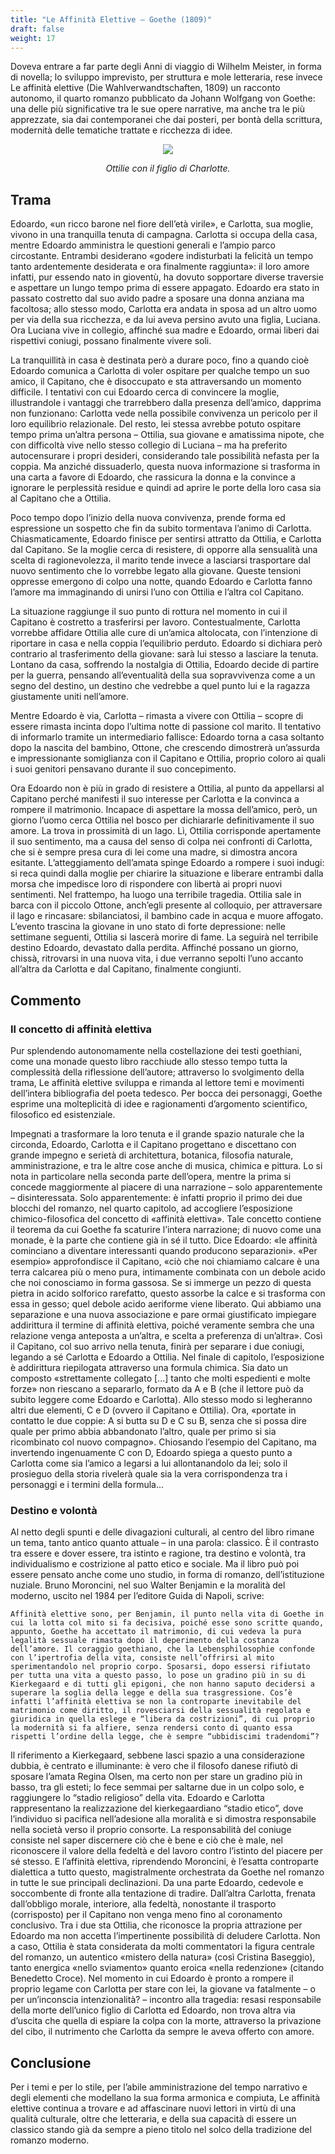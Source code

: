 ```yaml
---
title: "Le Affinità Elettive – Goethe (1809)"
draft: false
weight: 17
---
```



Doveva entrare a far parte degli Anni di viaggio di Wilhelm Meister, in forma di novella; lo sviluppo imprevisto, per struttura e mole letteraria, rese invece Le affinità elettive (Die Wahlverwandtschaften, 1809) un racconto autonomo, il quarto romanzo pubblicato da Johann Wolfgang von Goethe: una delle più significative tra le sue opere narrative, ma anche tra le più apprezzate, sia dai contemporanei che dai posteri, per bontà della scrittura, modernità delle tematiche trattate e ricchezza di idee.


<div align="center"><img src="https://upload.wikimedia.org/wikipedia/de/thumb/3/31/Goethe_Ottilie_Kaulbach.jpg/411px-Goethe_Ottilie_Kaulbach.jpg">

<i>Ottilie con il figlio di Charlotte.</i></div>


## Trama

 

Edoardo, «un ricco barone nel fiore dell’età virile», e Carlotta, sua moglie, vivono in una tranquilla tenuta di campagna. Carlotta si occupa della casa, mentre Edoardo amministra le questioni generali e l’ampio parco circostante. Entrambi desiderano «godere indisturbati la felicità un tempo tanto ardentemente desiderata e ora finalmente raggiunta»: il loro amore infatti, pur essendo nato in gioventù, ha dovuto sopportare diverse traversie e aspettare un lungo tempo prima di essere appagato. Edoardo era stato in passato costretto dal suo avido padre a sposare una donna anziana ma facoltosa; allo stesso modo, Carlotta era andata in sposa ad un altro uomo per via della sua ricchezza, e da lui aveva persino avuto una figlia, Luciana. Ora Luciana vive in collegio, affinché sua madre e Edoardo, ormai liberi dai rispettivi coniugi, possano finalmente vivere soli.

La tranquillità in casa è destinata però a durare poco, fino a quando cioè Edoardo comunica a Carlotta di voler ospitare per qualche tempo un suo amico, il Capitano, che è disoccupato e sta attraversando un momento difficile. I tentativi con cui Edoardo cerca di convincere la moglie, illustrandole i vantaggi che trarrebbero dalla presenza dell’amico, dapprima non funzionano: Carlotta vede nella possibile convivenza un pericolo per il loro equilibrio relazionale. Del resto, lei stessa avrebbe potuto ospitare tempo prima un’altra persona – Ottilia, sua giovane e amatissima nipote, che con difficoltà vive nello stesso collegio di Luciana – ma ha preferito autocensurare i propri desideri, considerando tale possibilità nefasta per la coppia. Ma anziché dissuaderlo, questa nuova informazione si trasforma in una carta a favore di Edoardo, che rassicura la donna e la convince a ignorare le perplessità residue e quindi ad aprire le porte della loro casa sia al Capitano che a Ottilia.

Poco tempo dopo l’inizio della nuova convivenza, prende forma ed espressione un sospetto che fin da subito tormentava l’animo di Carlotta. Chiasmaticamente, Edoardo finisce per sentirsi attratto da Ottilia, e Carlotta dal Capitano. Se la moglie cerca di resistere, di opporre alla sensualità una scelta di ragionevolezza, il marito tende invece a lasciarsi trasportare dal nuovo sentimento che lo vorrebbe legato alla giovane. Queste tensioni oppresse emergono di colpo una notte, quando Edoardo e Carlotta fanno l’amore ma immaginando di unirsi l’uno con Ottilia e l’altra col Capitano.

La situazione raggiunge il suo punto di rottura nel momento in cui il Capitano è costretto a trasferirsi per lavoro. Contestualmente, Carlotta vorrebbe affidare Ottilia alle cure di un’amica altolocata, con l’intenzione di riportare in casa e nella coppia l’equilibrio perduto. Edoardo si dichiara però contrario al trasferimento della giovane: sarà lui stesso a lasciare la tenuta. Lontano da casa, soffrendo la nostalgia di Ottilia, Edoardo decide di partire per la guerra, pensando all’eventualità della sua sopravvivenza come a un segno del destino, un destino che vedrebbe a quel punto lui e la ragazza giustamente uniti nell’amore.

Mentre Edoardo è via, Carlotta – rimasta a vivere con Ottilia – scopre di essere rimasta incinta dopo l’ultima notte di passione col marito. Il tentativo di informarlo tramite un intermediario fallisce: Edoardo torna a casa soltanto dopo la nascita del bambino, Ottone, che crescendo dimostrerà un’assurda e impressionante somiglianza con il Capitano e Ottilia, proprio coloro ai quali i suoi genitori pensavano durante il suo concepimento.

Ora Edoardo non è più in grado di resistere a Ottilia, al punto da appellarsi al Capitano perché manifesti il suo interesse per Carlotta e la convinca a rompere il matrimonio. Incapace di aspettare la mossa dell’amico, però, un giorno l’uomo cerca Ottilia nel bosco per dichiararle definitivamente il suo amore. La trova in prossimità di un lago. Lì, Ottilia corrisponde apertamente il suo sentimento, ma a causa del senso di colpa nei confronti di Carlotta, che si è sempre presa cura di lei come una madre, si dimostra ancora esitante. L’atteggiamento dell’amata spinge Edoardo a rompere i suoi indugi: si reca quindi dalla moglie per chiarire la situazione e liberare entrambi dalla morsa che impedisce loro di rispondere con libertà ai propri nuovi sentimenti. Nel frattempo, ha luogo una terribile tragedia. Ottilia sale in barca con il piccolo Ottone, anch’egli presente al colloquio, per attraversare il lago e rincasare: sbilanciatosi, il bambino cade in acqua e muore affogato. L’evento trascina la giovane in uno stato di forte depressione: nelle settimane seguenti, Ottilia si lascerà morire di fame. La seguirà nel terribile destino Edoardo, devastato dalla perdita. Affinché possano un giorno, chissà, ritrovarsi in una nuova vita, i due verranno sepolti l’uno accanto all’altra da Carlotta e dal Capitano, finalmente congiunti.

 

## Commento

 

### Il concetto di affinità elettiva

 

Pur splendendo autonomamente nella costellazione dei testi goethiani, come una monade questo libro racchiude allo stesso tempo tutta la complessità della riflessione dell’autore; attraverso lo svolgimento della trama, Le affinità elettive sviluppa e rimanda al lettore temi e movimenti dell’intera bibliografia del poeta tedesco. Per bocca dei personaggi, Goethe esprime una molteplicità di idee e ragionamenti d’argomento scientifico, filosofico ed esistenziale.

Impegnati a trasformare la loro tenuta e il grande spazio naturale che la circonda, Edoardo, Carlotta e il Capitano progettano e discettano con grande impegno e serietà di architettura, botanica, filosofia naturale, amministrazione, e tra le altre cose anche di musica, chimica e pittura. Lo si nota in particolare nella seconda parte dell’opera, mentre la prima si concede maggiormente al piacere di una narrazione – solo apparentemente – disinteressata. Solo apparentemente: è infatti proprio il primo dei due blocchi del romanzo, nel quarto capitolo, ad accogliere l’esposizione chimico-filosofica del concetto di «affinità elettiva». Tale concetto contiene il teorema da cui Goethe fa scaturire l’intera narrazione; di nuovo come una monade, è la parte che contiene già in sé il tutto. Dice Edoardo: «le affinità cominciano a diventare interessanti quando producono separazioni». «Per esempio» approfondisce il Capitano, «ciò che noi chiamiamo calcare è una terra calcarea più o meno pura, intimamente combinata con un debole acido che noi conosciamo in forma gassosa. Se si immerge un pezzo di questa pietra in acido solforico rarefatto, questo assorbe la calce e si trasforma con essa in gesso; quel debole acido aeriforme viene liberato. Qui abbiamo una separazione e una nuova associazione e pare ormai giustificato impiegare addirittura il termine di affinità elettiva, poiché veramente sembra che una relazione venga anteposta a un’altra, e scelta a preferenza di un’altra». Così il Capitano, col suo arrivo nella tenuta, finirà per separare i due coniugi, legando a sé Carlotta e Edoardo a Ottilia. Nel finale di capitolo, l’esposizione è addirittura riepilogata attraverso una formula chimica. Sia dato un composto «strettamente collegato [...] tanto che molti espedienti e molte forze» non riescano a separarlo, formato da A e B (che il lettore può da subito leggere come Edoardo e Carlotta). Allo stesso modo si legheranno altri due elementi, C e D (ovvero il Capitano e Ottilia). Ora, «portate in contatto le due coppie: A si butta su D e C su B, senza che si possa dire quale per primo abbia abbandonato l’altro, quale per primo si sia ricombinato col nuovo compagno». Chiosando l’esempio del Capitano, ma invertendo ingenuamente C con D, Edoardo spiega a questo punto a Carlotta come sia l’amico a legarsi a lui allontanandolo da lei; solo il prosieguo della storia rivelerà quale sia la vera corrispondenza tra i personaggi e i termini della formula...

 

### Destino e volontà

 

Al netto degli spunti e delle divagazioni culturali, al centro del libro rimane un tema, tanto antico quanto attuale – in una parola: classico. È il contrasto tra essere e dover essere, tra istinto e ragione, tra destino e volontà, tra individualismo e costrizione al patto etico e sociale. Ma il libro può poi essere pensato anche come uno studio, in forma di romanzo, dell’istituzione nuziale. Bruno Moroncini, nel suo Walter Benjamin e la moralità del moderno, uscito nel 1984 per l’editore Guida di Napoli, scrive:

 

    Affinità elettive sono, per Benjamin, il punto nella vita di Goethe in cui la lotta col mito si fa decisiva, poiché esse sono scritte quando, appunto, Goethe ha accettato il matrimonio, di cui vedeva la pura legalità sessuale rimasta dopo il deperimento della costanza dell’amore. Il coraggio goethiano, che la Lebensphilosophie confonde con l’ipertrofia della vita, consiste nell’offrirsi al mito sperimentandolo nel proprio corpo. Sposarsi, dopo essersi rifiutato per tutta una vita a questo passo, lo pose un gradino più in su di Kierkegaard e di tutti gli epigoni, che non hanno saputo decidersi a superare la soglia della legge e della sua trasgressione. Cos’è infatti l’affinità elettiva se non la controparte inevitabile del matrimonio come diritto, il rovesciarsi della sessualità regolata e giuridica in quella eslege e “libera da costrizioni”, di cui proprio la modernità si fa alfiere, senza rendersi conto di quanto essa rispetti l’ordine della legge, che è sempre “ubbidiscimi tradendomi”?

 

Il riferimento a Kierkegaard, sebbene lasci spazio a una considerazione dubbia, è centrato e illuminante: è vero che il filosofo danese rifiutò di sposare l’amata Regina Olsen, ma certo non per stare un gradino più in basso, tra gli esteti; lo fece semmai per saltarne due in un colpo solo, e raggiungere lo “stadio religioso” della vita.
Edoardo e Carlotta rappresentano la realizzazione del kierkegaardiano “stadio etico”, dove l’individuo si pacifica nell’adesione alla moralità e si dimostra responsabile nella società verso il proprio consorte. La responsabilità del coniuge consiste nel saper discernere ciò che è bene e ciò che è male, nel riconoscere il valore della fedeltà e del lavoro contro l’istinto del piacere per sé stesso. E l’affinità elettiva, riprendendo Moroncini, è l’esatta controparte dialettica a tutto questo, magistralmente orchestrata da Goethe nel romanzo in tutte le sue principali declinazioni. Da una parte Edoardo, cedevole e soccombente di fronte alla tentazione di tradire. Dall’altra Carlotta, frenata dall’obbligo morale, interiore, alla fedeltà, nonostante il trasporto (corrisposto) per il Capitano non venga meno fino al coronamento conclusivo. Tra i due sta Ottilia, che riconosce la propria attrazione per Edoardo ma non accetta l’impertinente possibilità di deludere Carlotta. Non a caso, Ottilia è stata considerata da molti commentatori la figura centrale del romanzo, un autentico «mistero della natura» (così Cristina Baseggio), tanto energica «nello sviamento» quanto eroica «nella redenzione» (citando Benedetto Croce). Nel momento in cui Edoardo è pronto a rompere il proprio legame con Carlotta per stare con lei, la giovane va fatalmente – o per un’inconscia intenzionalità? – incontro alla tragedia: resasi responsabile della morte dell’unico figlio di Carlotta ed Edoardo, non trova altra via d’uscita che quella di espiare la colpa con la morte, attraverso la privazione del cibo, il nutrimento che Carlotta da sempre le aveva offerto con amore.

 

## Conclusione

Per i temi e per lo stile, per l’abile amministrazione del tempo narrativo e degli elementi che modellano la sua forma armonica e compiuta, Le affinità elettive continua a trovare e ad affascinare nuovi lettori in virtù di una qualità culturale, oltre che letteraria, e della sua capacità di essere un classico stando già da sempre a pieno titolo nel solco della tradizione del romanzo moderno.